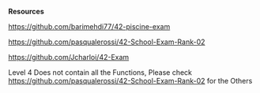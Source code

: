 **Resources**

https://github.com/barimehdi77/42-piscine-exam

https://github.com/pasqualerossi/42-School-Exam-Rank-02

https://github.com/Jcharloi/42-Exam

 

Level 4 Does not contain all the Functions, Please check https://github.com/pasqualerossi/42-School-Exam-Rank-02 for the Others
